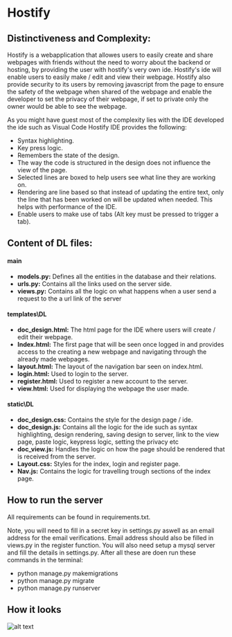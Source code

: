 # Hostify

## Distinctiveness and Complexity:

Hostify is a webapplication that allowes users to easily create and share webpages with friends without the need to worry about the backend or hosting, by providing the user with hostify's very own ide. Hostify's ide will enable users to easily make / edit and view their webpage. Hostify also provide security to its users by removing javascript from the page to ensure the safety of the webpage when shared of the webpage and enable the developer to set the privacy of their webpage, if set to private only the owner would be able to see the webpage.

As you might have guest most of the complexity lies with the IDE developed the ide such as Visual Code Hostify IDE provides the following:

* Syntax highlighting.
* Key press logic.
* Remembers the state of the design.
* The way the code is structured in the design does not influence the view of the page.
* Selected lines are boxed to help users see what line they are working on.
* Rendering are line based so that instead of updating the entire text, only the line that has been worked on will be updated when needed. This helps with performance of the IDE.
* Enable users to make use of tabs (Alt key must be pressed to trigger a tab).


## Content of DL files:

#### main

* **models.py:** Defines all the entities in the database and their relations.
* **urls.py:** Contains all the links used on the server side.
* **views.py:** Contains all the logic on what happens when a user send a request to the a url link of the server

#### templates\DL

* **doc_design.html:** The html page for the IDE where users will create / edit their webpage.
* **Index.html:** The first page that will be seen once logged in and provides access to the creating a new webpage and navigating  through the already made webpages.
* **layout.html:** The layout of the navigation bar seen on index.html.
* **login.html:** Used to login to the server.
* **register.html:** Used to register a new account to the server.
* **view.html:** Used for displaying the webpage the user made. 

#### static\DL

* **doc_design.css:** Contains the style for the design page / ide.
* **doc_design.js:** Contains all the logic for the ide such as syntax highlighting, design rendering, saving design to server, link to the view page, paste logic, keypress logic, setting the privacy etc
* **doc_view.js:** Handles the logic on how the page should be rendered that is received from the server.
* **Layout.css:** Styles for the index, login and register page.
* **Nav.js:** Contains the logic for travelling trough sections of the index page.

## How to run the server

All requirements can be found in requirements.txt.

Note, you will need to fill in a secret key in settings.py aswell as an email address for the email verifications. Email address should also be filled in views.py in the register function. You will also need setup a mysql server and fill the details in settings.py. After all these are doen run these commands in the terminal:

* python manage.py makemigrations
* python manage.py migrate
* python manage.py runserver

## How it looks

![alt text](https://github.com/Ruan191/Hostify_Public/Hostify/blob/main/Images/login.JPG "Logo Title Text 1")
